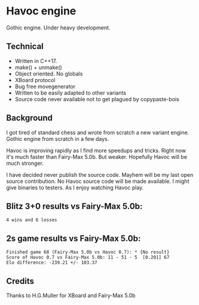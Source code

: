 # Havoc engine
Gothic engine. Under heavy development.

## Technical
- Written in C++17. 
- make() + unmake()
- Object oriented. No globals
- XBoard protocol
- Bug free movegenerator
- Written to be easily adapted to other variants
- Source code never available not to get plagued by copypaste-bois

## Background
I got tired of standard chess and wrote from scratch a new variant engine.
Gothic engine from scratch in a few days.

Havoc is improving rapidly as I find more speedups and tricks.
Right now it's much faster than Fairy-Max 5.0b.
But weaker. Hopefully Havoc will be much stronger.

I have decided never publish the source code. 
Mayhem will be my last open source contribution.
No Havoc source code will be made available. 
I might give binaries to testers. 
As I enjoy watching Havoc play.

## Blitz 3+0 results vs Fairy-Max 5.0b: 
```
4 wins and 6 losses
```

## 2s game results vs Fairy-Max 5.0b:
```
Finished game 68 (Fairy-Max 5.0b vs Havoc 0.7): * {No result}
Score of Havoc 0.7 vs Fairy-Max 5.0b: 11 - 51 - 5  [0.201] 67
Elo difference: -239.21 +/- 103.37
```

## Credits
Thanks to H.G.Muller for XBoard and Fairy-Max 5.0b
